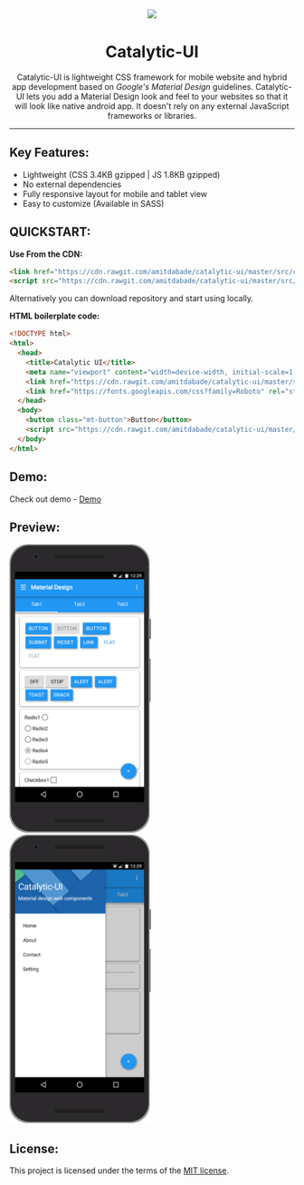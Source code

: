 <div align="center">
  <img src="http://icons.iconarchive.com/icons/graphicloads/medical-health/128/formula-icon.png">
  <h1>Catalytic-UI</h1>
  
  <p>Catalytic-UI is lightweight CSS framework for mobile website and hybrid app development based on <em>Google's Material Design </em>guidelines. Catalytic-UI lets you add a Material Design look and feel to your websites so that it will look like native android app. It doesn't rely on any external JavaScript frameworks or libraries.</p>

</div>
<hr/>


## Key Features:
<div>
  <ul>
    <li>Lightweight (CSS 3.4KB gzipped | JS 1.8KB gzipped)</li>
    <li>No external dependencies</li>
    <li>Fully responsive layout for mobile and tablet view</li>
    <li>Easy to customize (Available in SASS)</li>
  </ul>
</div>


## QUICKSTART:

**Use From the CDN:**

```html
<link href="https://cdn.rawgit.com/amitdabade/catalytic-ui/master/src/catalytic.min.css" rel="stylesheet" type="text/css" />
<script src="https://cdn.rawgit.com/amitdabade/catalytic-ui/master/src/catalytic.min.js"></script>
```

Alternatively you can download repository and start using locally. 


**HTML boilerplate code:**

```html
<!DOCTYPE html>
<html>
  <head>
    <title>Catalytic UI</title>
    <meta name="viewport" content="width=device-width, initial-scale=1.0">
    <link href="https://cdn.rawgit.com/amitdabade/catalytic-ui/master/src/catalytic.min.css" rel="stylesheet" type="text/css" />
    <link href="https://fonts.googleapis.com/css?family=Roboto" rel="stylesheet">
  </head>
  <body>
    <button class="mt-button">Button</button>
    <script src="https://cdn.rawgit.com/amitdabade/catalytic-ui/master/src/catalytic.min.js"></script>
  </body>
</html>
```


## Demo:
Check out demo - [Demo](https://codepen.io/amitdabade/pen/rpGQyV)

## Preview:
<div>
  <img src="screenshots/screenshot1.png" alt="screenshot" width="250px" height="auto" style="margin-right:20px;">
  <img src="screenshots/screenshot2.png" alt="screenshot" width="250px" height="auto">
</div>  


## License:

This project is licensed under the terms of the
[MIT license](/LICENSE).
